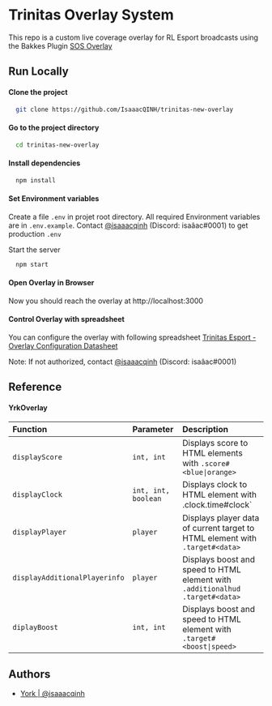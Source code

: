 
# Trinitas Overlay System

This repo is a custom live coverage overlay for RL Esport broadcasts using the Bakkes Plugin [SOS Overlay](https://gitlab.com/bakkesplugins/sos)

## Run Locally

#### Clone the project

```bash
  git clone https://github.com/IsaaacQINH/trinitas-new-overlay
```

#### Go to the project directory

```bash
  cd trinitas-new-overlay
```

#### Install dependencies

```bash
  npm install
```

#### Set Environment variables

Create a file `.env` in projet root directory.
All required Environment variables are in `.env.example`.
Contact [@isaaacqinh](https://www.github.com/isaaacqinh) (Discord: isaâac#0001)
to get production `.env`

Start the server

```bash
  npm start
```

#### Open Overlay in Browser

Now you should reach the overlay at http://localhost:3000

#### Control Overlay with spreadsheet

You can configure the overlay with following spreadsheet
[Trinitas Esport - Overlay Configuration Datasheet](https://docs.google.com/spreadsheets/d/1VgPhZ4L-0XMchWVfIO8MGahwGlJ04QgBof5XE3boqAQ/edit#gid=0)

Note: If not authorized, contact [@isaaacqinh](https://www.github.com/isaaacqinh) (Discord: isaâac#0001)


## Reference

#### YrkOverlay

| Function | Parameter     | Description                |
| :-------- | :------- | :------------------------- |
| `displayScore` | `int, int` | Displays score to HTML elements with `.score#<blue\|orange>` |
| `displayClock` | `int, int, boolean` | Displays clock to HTML element with .clock.time#clock` |
| `displayPlayer` | `player` | Displays player data of current target to HTML element with `.target#<data>` |
| `displayAdditionalPlayerinfo` | `player` | Displays boost and speed to HTML element with `.additionalhud .target#<data>` |
| `diplayBoost` | `int, int` | Displays boost and speed to HTML element with `.target#<boost\|speed>` |

## Authors

- [York | @isaaacqinh](https://www.github.com/isaaacqinh)


